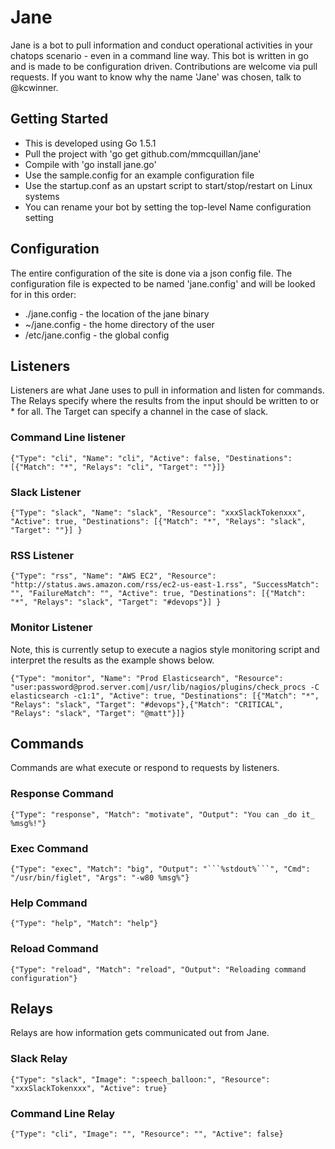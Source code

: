 # Jane

Jane is a bot to pull information and conduct operational activities in your chatops scenario - even in a command line way. This bot is written in go and is made to be configuration driven. Contributions are welcome via pull requests. If you want to know why the name 'Jane' was chosen, talk to @kcwinner.



## Getting Started
* This is developed using Go 1.5.1
* Pull the project with 'go get github.com/mmcquillan/jane'
* Compile with 'go install jane.go'
* Use the sample.config for an example configuration file
* Use the startup.conf as an upstart script to start/stop/restart on Linux systems
* You can rename your bot by setting the top-level Name configuration setting



## Configuration
The entire configuration of the site is done via a json config file. The configuration file is expected to be named 'jane.config' and will be looked for in this order:
* ./jane.config - the location of the jane binary
* ~/jane.config - the home directory of the user
* /etc/jane.config - the global config



## Listeners
Listeners are what Jane uses to pull in information and listen for commands. The Relays specify where the results from the input should be written to or * for all. The Target can specify a channel in the case of slack.

### Command Line listener
`{"Type": "cli", "Name": "cli", "Active": false, "Destinations": [{"Match": "*", "Relays": "cli", "Target": ""}]}`

### Slack Listener
`{"Type": "slack", "Name": "slack", "Resource": "xxxSlackTokenxxx", "Active": true, "Destinations": [{"Match": "*", "Relays": "slack", "Target": ""}] }`

### RSS Listener
`{"Type": "rss", "Name": "AWS EC2", "Resource": "http://status.aws.amazon.com/rss/ec2-us-east-1.rss", "SuccessMatch": "", "FailureMatch": "", "Active": true, "Destinations": [{"Match": "*", "Relays": "slack", "Target": "#devops"}] }`

### Monitor Listener
Note, this is currently setup to execute a nagios style monitoring script and interpret the results as the example shows below.

`{"Type": "monitor", "Name": "Prod Elasticsearch", "Resource": "user:password@prod.server.com|/usr/lib/nagios/plugins/check_procs -C elasticsearch -c1:1", "Active": true, "Destinations": [{"Match": "*", "Relays": "slack", "Target": "#devops"},{"Match": "CRITICAL", "Relays": "slack", "Target": "@matt"}]}`



## Commands
Commands are what execute or respond to requests by listeners.

### Response Command
`{"Type": "response", "Match": "motivate", "Output": "You can _do it_ %msg%!"}`

### Exec Command
`{"Type": "exec", "Match": "big", "Output": "```%stdout%```", "Cmd": "/usr/bin/figlet", "Args": "-w80 %msg%"}`

### Help Command
`{"Type": "help", "Match": "help"}`

### Reload Command
`{"Type": "reload", "Match": "reload", "Output": "Reloading command configuration"}`



## Relays
Relays are how information gets communicated out from Jane.

### Slack Relay
`{"Type": "slack", "Image": ":speech_balloon:", "Resource": "xxxSlackTokenxxx", "Active": true}`

### Command Line Relay
`{"Type": "cli", "Image": "", "Resource": "", "Active": false}`


